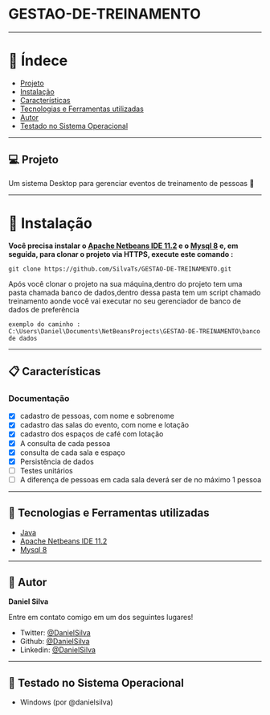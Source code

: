 # GESTAO-DE-TREINAMENTO


---
# :pushpin: Índece
- [Projeto](#-Projeto)
- [Instalação](#construction_worker-instalação)
- [Características](#-Características)
- [Tecnologias e Ferramentas utilizadas](#-tecnologias-e-ferramentas-utilizadas)
- [Autor](#-Autor)
- [Testado no Sistema Operacional](#-Testado-no-Sistema-Operacional)


---

## 💻 Projeto
Um sistema Desktop para gerenciar eventos de treinamento de pessoas 🚀

---

# :construction_worker: Instalação

**Você precisa instalar o [Apache Netbeans IDE 11.2](https://netbeans.apache.org/download/nb112/nb112.html) e o [Mysql 8](https://dev.mysql.com/downloads/installer/) e, em seguida, para clonar o projeto via HTTPS, execute este comando :**

```
git clone https://github.com/SilvaTs/GESTAO-DE-TREINAMENTO.git
```

Após você clonar o projeto na sua máquina,dentro do projeto tem uma pasta chamada banco de dados,dentro dessa pasta tem um script chamado
treinamento aonde você vai executar no seu gerenciador de banco de dados de preferência

```
exemplo do caminho : C:\Users\Daniel\Documents\NetBeansProjects\GESTAO-DE-TREINAMENTO\banco de dados
```

---

## 📋 Características

### Documentação

- [x] cadastro de pessoas, com nome e sobrenome
- [x] cadastro das salas do evento, com nome e lotação
- [x] cadastro dos espaços de café com lotação
- [x] A consulta de cada pessoa
- [x] consulta de cada sala e espaço
- [x] Persistência de dados
- [ ] Testes unitários
- [ ] A diferença de pessoas em cada sala deverá ser de no máximo 1 pessoa

---

## 🚀 Tecnologias e Ferramentas utilizadas

- [Java](https://www.java.com/en/download/windows_offline.jsp)
- [Apache Netbeans IDE 11.2](https://netbeans.apache.org/download/nb112/nb112.html)
- [Mysql 8](https://dev.mysql.com/downloads/installer/)
  
---

## 👤 Autor

**Daniel Silva**

Entre em contato comigo em um dos seguintes lugares!

- Twitter: [@DanielSilva](https://twitter.com/danielsilvatsi)
- Github: [@DanielSilva](https://github.com/SilvaTs)
- Linkedin: [@DanielSilva](https://www.linkedin.com/in/daniel-silva-tsi/)

---

## 🧪 Testado no Sistema Operacional

- Windows (por @danielsilva)

